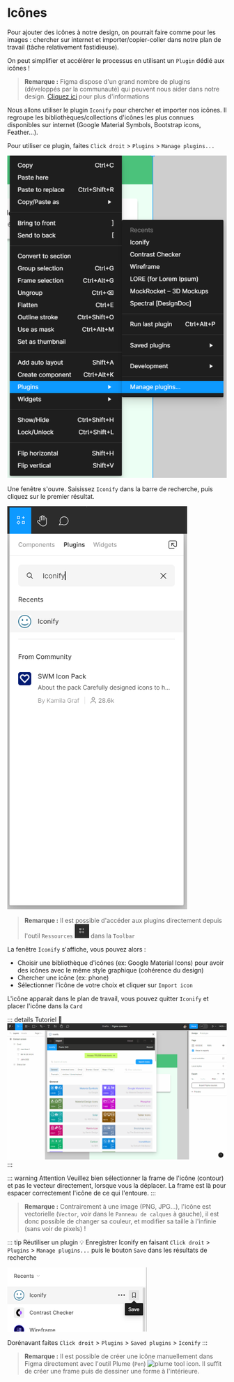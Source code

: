 # Icônes

Pour ajouter des icônes à notre design, on pourrait faire comme pour les images : chercher sur internet et importer/copier-coller dans notre plan de travail (tâche relativement fastidieuse).
 
On peut simplifier et accélérer le processus en utilisant un `Plugin` dédié aux icônes !

> **Remarque :** Figma dispose d'un grand nombre de plugins (développés par la communauté) qui peuvent nous aider dans notre design. [Cliquez ici](../plugin.md) pour plus d'informations

Nous allons utiliser le plugin `Iconify` pour chercher et importer nos icônes. Il regroupe les bibliothèques/collections d'icônes les plus connues disponibles sur internet (Google Material Symbols, Bootstrap icons, Feather...).

Pour utiliser ce plugin, faites `Click droit` > `Plugins` > `Manage plugins...`

![right click plugins](../../../assets/img/figma/theory/ui-elements/icons/right-click-plugins.png)

Une fenêtre s'ouvre. Saisissez `Iconify` dans la barre de recherche, puis cliquez sur le premier résultat.

![plugins search](../../../assets/img/figma/theory/ui-elements/icons/plugins-search.png)

> **Remarque :** Il est possible d'accéder aux plugins directement depuis l'outil `Ressources` <img class="align-text" height="32px" alt="ressources icon" src="../../../assets/img/figma/theory/ui-elements/icons/ressources-icon.png"> dans la `Toolbar`

La fenêtre `Iconify` s'affiche, vous pouvez alors :
- Choisir une bibliothèque d'icônes (ex: Google Material Icons) pour avoir des icônes avec le même style graphique (cohérence du design)
- Chercher une icône (ex: phone)
- Sélectionner l'icône de votre choix et cliquer sur `Import icon`

L'icône apparait dans le plan de travail, vous pouvez quitter `Iconify` et placer l'icône dans la `Card`

::: details Tutoriel 🎥
![use iconify](../../../assets/img/figma/theory/ui-elements/icons/use-iconify.gif)
:::

::: warning Attention
Veuillez bien sélectionner la frame de l'icône (contour) et pas le vecteur directement, lorsque vous la déplacer. La frame est là pour espacer correctement l'icône de ce qui l'entoure.
:::

> **Remarque :** Contrairement à une image (PNG, JPG...), l'icône est vectorielle (`Vector`, voir dans le `Panneau de calques` à gauche), il est donc possible de changer sa couleur, et modifier sa taille à l'infinie (sans voir de pixels) !

::: tip Réutiliser un plugin 💡
Enregistrer Iconify en faisant `Click droit` > `Plugins` > `Manage plugins...` puis le bouton `Save` dans les résultats de recherche

![iconify plugin save](../../../assets/img/figma/theory/ui-elements/icons/save-iconify-plugin.png)

Dorénavant  faites `Click droit` > `Plugins` > `Saved plugins` > `Iconify`
:::

> **Remarque :** Il est possible de créer une icône manuellement dans Figma directement avec l'outil Plume (`Pen`) <img class="align-text" height="32px" alt="plume tool icon" src="../../../assets/img/figma/theory/common-icons/plume-icon.png">. Il suffit de créer une frame puis de dessiner une forme à l'intérieure.

